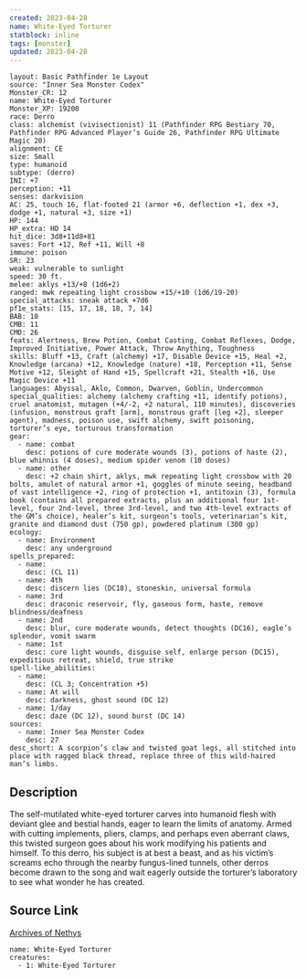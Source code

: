 ```yaml
---
created: 2023-04-28
name: White-Eyed Torturer
statblock: inline
tags: [monster]
updated: 2023-04-28
---
```

```statblock
layout: Basic Pathfinder 1e Layout
source: "Inner Sea Monster Codex"
Monster_CR: 12
name: White-Eyed Torturer
Monster_XP: 19200
race: Derro
class: alchemist (vivisectionist) 11 (Pathfinder RPG Bestiary 70, Pathfinder RPG Advanced Player’s Guide 26, Pathfinder RPG Ultimate Magic 20)
alignment: CE
size: Small
type: humanoid
subtype: (derro)
INI: +7
perception: +11
senses: darkvision
AC: 25, touch 16, flat-footed 21 (armor +6, deflection +1, dex +3, dodge +1, natural +3, size +1)
HP: 144
HP_extra: HD 14
hit_dice: 3d8+11d8+81
saves: Fort +12, Ref +11, Will +8
immune: poison
SR: 23
weak: vulnerable to sunlight
speed: 30 ft.
melee: aklys +13/+8 (1d6+2)
ranged: mwk repeating light crossbow +15/+10 (1d6/19-20)
special_attacks: sneak attack +7d6
pf1e_stats: [15, 17, 18, 18, 7, 14]
BAB: 10
CMB: 11
CMD: 26
feats: Alertness, Brew Potion, Combat Casting, Combat Reflexes, Dodge, Improved Initiative, Power Attack, Throw Anything, Toughness
skills: Bluff +13, Craft (alchemy) +17, Disable Device +15, Heal +2, Knowledge (arcana) +12, Knowledge (nature) +18, Perception +11, Sense Motive +12, Sleight of Hand +15, Spellcraft +21, Stealth +16, Use Magic Device +11
languages: Abyssal, Aklo, Common, Dwarven, Goblin, Undercommon
special_qualities: alchemy (alchemy crafting +11, identify potions), cruel anatomist, mutagen (+4/-2, +2 natural, 110 minutes), discoveries (infusion, monstrous graft [arm], monstrous graft [leg ×2], sleeper agent), madness, poison use, swift alchemy, swift poisoning, torturer’s eye, torturous transformation
gear:
  - name: combat
    desc: potions of cure moderate wounds (3), potions of haste (2), blue whinnis (4 doses), medium spider venom (10 doses)
  - name: other
    desc: +2 chain shirt, aklys, mwk repeating light crossbow with 20 bolts, amulet of natural armor +1, goggles of minute seeing, headband of vast intelligence +2, ring of protection +1, antitoxin (3), formula book (contains all prepared extracts, plus an additional four 1st-level, four 2nd-level, three 3rd-level, and two 4th-level extracts of the GM’s choice), healer’s kit, surgeon’s tools, veterinarian’s kit, granite and diamond dust (750 gp), powdered platinum (300 gp)
ecology:
  - name: Environment
    desc: any underground
spells_prepared:
  - name:
    desc: (CL 11)
  - name: 4th
    desc: discern lies (DC18), stoneskin, universal formula
  - name: 3rd
    desc: draconic reservoir, fly, gaseous form, haste, remove blindness/deafness
  - name: 2nd
    desc: blur, cure moderate wounds, detect thoughts (DC16), eagle’s splendor, vomit swarm
  - name: 1st
    desc: cure light wounds, disguise self, enlarge person (DC15), expeditious retreat, shield, true strike
spell-like_abilities:
  - name:
    desc: (CL 3; Concentration +5)
  - name: At will
    desc: darkness, ghost sound (DC 12)
  - name: 1/day
    desc: daze (DC 12), sound burst (DC 14)
sources:
  - name: Inner Sea Monster Codex
    desc: 27
desc_short: A scorpion’s claw and twisted goat legs, all stitched into place with ragged black thread, replace three of this wild-haired man’s limbs.
```
## Description
The self-mutilated white-eyed torturer carves into humanoid flesh with deviant glee and bestial hands, eager to learn the limits of anatomy. Armed with cutting implements, pliers, clamps, and perhaps even aberrant claws, this twisted surgeon goes about his work modifying his patients and himself. To this derro, his subject is at best a beast, and as his victim’s screams echo through the nearby fungus-lined tunnels, other derros become drawn to the song and wait eagerly outside the torturer’s laboratory to see what wonder he has created.
## Source Link
[Archives of Nethys](https://aonprd.com/MonsterDisplay.aspx?ItemName=White-Eyed%20Torturer)
```encounter-table
name: White-Eyed Torturer
creatures:
  - 1: White-Eyed Torturer
```
